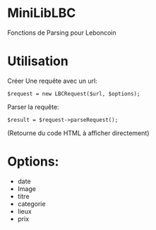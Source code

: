# MiniLibLBC
Fonctions de Parsing pour Leboncoin

# Utilisation

Créer Une requête avec un url:
```
$request = new LBCRequest($url, $options);
```

Parser la requête:
```
$result = $request->parseRequest();
```
(Retourne du code HTML à afficher directement)

# Options:
- date
- Image
- titre
- categorie
- lieux
- prix
